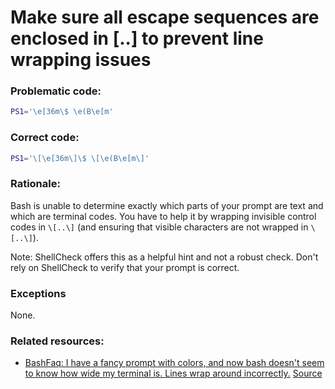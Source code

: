 # Make sure all escape sequences are enclosed in \[..\] to prevent line wrapping issues

### Problematic code:

```sh
PS1='\e[36m\$ \e(B\e[m'
```

### Correct code:

```sh
PS1='\[\e[36m\]\$ \[\e(B\e[m\]'
```

### Rationale:

Bash is unable to determine exactly which parts of your prompt are text and which are terminal codes. You have to help it by wrapping invisible control codes in `\[..\]` (and ensuring that visible characters are not wrapped in `\[..\]`).

Note: ShellCheck offers this as a helpful hint and not a robust check. Don't rely on ShellCheck to verify that your prompt is correct.

### Exceptions

None.

### Related resources:

* [BashFaq: I have a fancy prompt with colors, and now bash doesn't seem to know how wide my terminal is. Lines wrap around incorrectly.](https://mywiki.wooledge.org/BashFAQ/053)
[Source](https://github.com/koalaman/shellcheck/wiki/SC2025)

